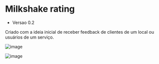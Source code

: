 # Milkshake rating
- Versao 0.2

Criado com a ideia inicial de receber feedback de clientes de um local ou usuários de um serviço.

![image](https://user-images.githubusercontent.com/60148238/197916558-d5c25b4c-1343-47f2-a957-6b74e5ebbbec.png)

![image](https://user-images.githubusercontent.com/60148238/197916589-47978590-6a21-4f10-9245-dab196960367.png)

